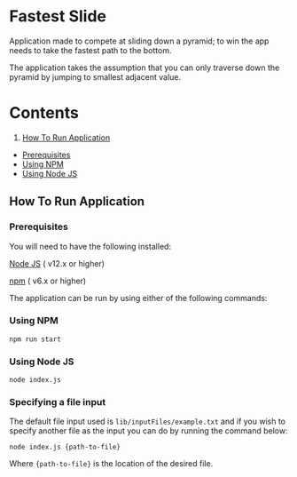 # Fastest Slide
Application made to compete at sliding down a pyramid; to win the app needs to take the fastest path to the bottom.

The application takes the assumption that you can only traverse down the pyramid by jumping to smallest adjacent value.

# Contents

1. [How To Run Application](#how-to-run-application)
  - [Prerequisites](#prerequisites)
  - [Using NPM](#npm)
  - [Using Node JS](#node)
  

## How To Run Application <a name="how-to-run-application"></a>

### Prerequisites <a name="prerequisites"></a>
You will need to have the following installed:

[Node JS](https://nodejs.org/en/download/releases/) ( v12.x or higher)

[npm](https://www.npmjs.com/get-npm) ( v6.x or higher)

The application can be run by using either of the following commands:

### Using NPM <a name="npm"></a>
```
npm run start
```

### Using Node JS <a name="node"></a>
```
node index.js
```

### Specifying a file input <a name="file-input"></a>
The default file input used is `lib/inputFiles/example.txt` and if you wish to specify another file as the input you can
do by running the command below:

```
node index.js {path-to-file}

```

Where `{path-to-file}` is the location of the desired file.
